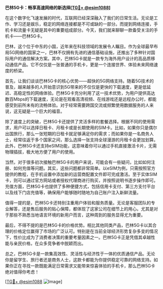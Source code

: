 **巴林5G卡：畅享高速网络的新选择[[TG💪+ @esim1088](https://t.me/s/esim1088)]**

在这个数字化飞速发展的时代，互联网已经深深融入了我们的日常生活。无论是工作、学习还是娱乐，稳定的网络连接都是不可或缺的一部分。而提到网络连接，手机卡和流量卡无疑是其中的重要组成部分。今天，我们就来聊聊一款备受关注的手机卡——巴林5G卡。

巴林，这个位于中东的小国，近年来在科技领域的发展令人瞩目。作为全球最早布局5G网络的国家之一，巴林不仅拥有先进的通信基础设施，还推出了多种针对国际用户的通信解决方案。其中，巴林5G卡就是一款专为海外用户设计的高品质移动通信产品。它不仅仅是一张普通的手机卡，更是一个连接世界、体验未来网络速度的桥梁。

首先，让我们谈谈巴林5G卡的核心优势——超快的5G网络支持。随着5G技术的普及，越来越多的人开始意识到5G带来的不仅仅是更快的下载速度，更是低延迟、高稳定性的网络体验。巴林5G卡充分利用了这一技术优势，为用户提供高达数百Mbps的下载速度，无论是在观看高清视频、在线游戏还是远程办公时，都能感受到前所未有的流畅体验。对于经常需要跨国交流或频繁使用数据服务的人来说，这无疑是一个巨大的福音。

除了速度上的突破，巴林5G卡还提供了灵活多样的套餐选择。根据不同的使用需求，用户可以选择日租卡、月租卡或是长期使用的SIM卡。比如，如果你只是偶尔出国旅行，那么一张短期的日租卡就足够满足你的需求；而如果你是一名商务人士，经常往返于多个国家之间，那么选择一张支持全球漫游的月租卡会更加划算。此外，巴林5G卡还支持eSIM功能，这意味着你可以通过手机直接激活卡片，无需物理插拔，极大地方便了用户的使用。

当然，对于很多初次接触巴林5G卡的用户来说，可能会有一些疑问，比如如何注册、如何充值等问题。其实，这些问题都非常简单。以eSIM为例，只需按照官方提供的教程，在手机设置中添加新的运营商配置文件即可完成激活。至于实体SIM卡，则可以通过官方网站或者授权代理商进行购买，并按照说明书逐步操作即可。充值方面，巴林5G卡也提供了多种便捷方式，包括信用卡支付、第三方支付平台以及线下门店充值等，确保用户能够随时随地为自己账户注入新鲜流量。

值得一提的是，巴林5G卡还特别注重用户体验和服务质量。无论是客服团队的专业解答，还是售后服务的贴心保障，都体现了这家公司在细节上的用心。尤其是对于那些不熟悉当地语言环境的新用户而言，这种周到的服务显得尤为重要。

最后，不得不提的是巴林5G卡的价格优势。相比其他同类产品，巴林5G卡以其合理的价格定位赢得了市场的广泛认可。特别是在当前全球经济形势复杂多变的情况下，性价比成为了消费者决策的重要考量因素之一。巴林5G卡正是凭借其卓越性能与亲民价格，在众多竞争者中脱颖而出。

总之，巴林5G卡是一款集高效性、灵活性与经济性于一体的优质通信产品。无论你是留学生、旅行者还是商务人士，这款卡都能为你提供稳定可靠的网络支持。如果你正在寻找一款既能满足日常需求又能带来惊喜体验的手机卡，那么巴林5G卡绝对值得你考虑！

[[TG💪+ @esim1088](https://t.me/s/esim1088) ![Image](https://i.postimg.cc/4NQfJmqS/Snipaste-2025-05-13-00-14-12.png)]